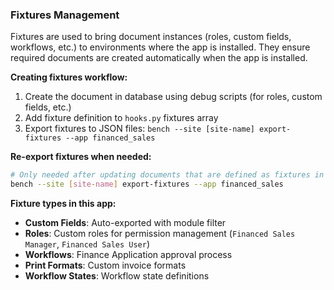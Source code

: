### Fixtures Management
Fixtures are used to bring document instances (roles, custom fields, workflows, etc.) to environments where the app is installed. They ensure required documents are created automatically when the app is installed.

**Creating fixtures workflow:**
1. Create the document in database using debug scripts (for roles, custom fields, etc.)
2. Add fixture definition to `hooks.py` fixtures array
3. Export fixtures to JSON files: `bench --site [site-name] export-fixtures --app financed_sales`

**Re-export fixtures when needed:**
```bash
# Only needed after updating documents that are defined as fixtures in hooks.py AND you want the JSON to update
bench --site [site-name] export-fixtures --app financed_sales
```

**Fixture types in this app:**
- **Custom Fields**: Auto-exported with module filter
- **Roles**: Custom roles for permission management (`Financed Sales Manager`, `Financed Sales User`)
- **Workflows**: Finance Application approval process
- **Print Formats**: Custom invoice formats
- **Workflow States**: Workflow state definitions


